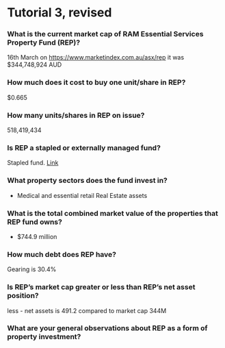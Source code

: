 # Tutorial 3, revised

### What is the current market cap of RAM Essential Services Property Fund (REP)?

16th March on  https://www.marketindex.com.au/asx/rep it was $344,748,924 AUD

### How much does it cost to buy one unit/share in REP?

$0.665

### How many units/shares in REP on issue?

518,419,434


### Is REP a stapled or externally managed fund?

Stapled fund. [Link](https://ramgroup.com/investment-products/ram-essential-services-property-fund/#:~:text=RAM%20Essential%20Services%20Property%20Fund%20(ASX%3A%20REP)%20is%20an,leased%20to%20essential%20services%20tenants.)

### What property sectors does the fund invest in?

- Medical and essential retail Real Estate assets

### What is the total combined market value of the properties that REP fund owns?

- $744.9 million 

### How much debt does REP have?

Gearing is 30.4%

### Is REP’s market cap greater or less than REP’s net asset position?

less - net assets is 491.2 compared to market cap 344M 

### What are your general observations about REP as a form of property investment?


